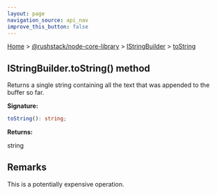 ```yaml
---
layout: page
navigation_source: api_nav
improve_this_button: false
---
```



[Home](./index.md) &gt; [@rushstack/node-core-library](./node-core-library.md) &gt; [IStringBuilder](./node-core-library.istringbuilder.md) &gt; [toString](./node-core-library.istringbuilder.tostring.md)

## IStringBuilder.toString() method

Returns a single string containing all the text that was appended to the buffer so far.

<b>Signature:</b>

```typescript
toString(): string;
```
<b>Returns:</b>

string

## Remarks

This is a potentially expensive operation.
